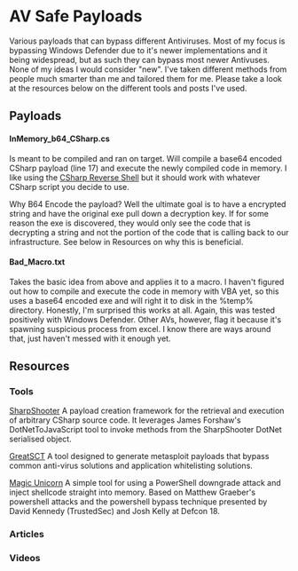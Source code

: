 # AV Safe Payloads

Various payloads that can bypass different Antiviruses. Most of my focus is bypassing Windows Defender due to it's newer implementations and it being widespread, but as such they can bypass most newer Antivuses. None of my ideas I would consider "new". I've taken different methods from people much smarter than me and tailored them for me. Please take a look at the resources below on the different tools and posts I've used.

## Payloads

#### InMemory_b64_CSharp.cs

Is meant to be compiled and ran on target. Will compile a base64 encoded CSharp payload (line 17) and execute the newly compiled code in memory. I like using the [CSharp Reverse Shell](https://gist.github.com/fdiskyou/56b9a4482eecd8e31a1d72b1acb66fac) but it should work with whatever CSharp script you decide to use.

Why B64 Encode the payload? Well the ultimate goal is to have a encrypted string and have the original exe pull down a decryption key. If for some reason the exe is discovered, they would only see the code that is decrypting a string and not the portion of the code that is calling back to our infrastructure. See below in Resources on why this is beneficial.

#### Bad_Macro.txt

Takes the basic idea from above and applies it to a macro. I haven't figured out how to compile and execute the code in memory with VBA yet, so this uses a base64 encoded exe and will right it to disk in the %temp% directory. Honestly, I'm surprised this works at all. Again, this was tested positively with Windows Defender. Other AVs, however, flag it because it's spawning suspicious process from excel. I know there are ways around that, just haven't messed with it enough yet.

## Resources

### Tools
[SharpShooter](https://github.com/mdsecactivebreach/SharpShooter)
A payload creation framework for the retrieval and execution of arbitrary CSharp source code. It leverages James Forshaw's DotNetToJavaScript tool to invoke methods from the SharpShooter DotNet serialised object.

[GreatSCT](https://github.com/GreatSCT/GreatSCT)
A tool designed to generate metasploit payloads that bypass common anti-virus solutions and application whitelisting solutions.

[Magic Unicorn](https://github.com/trustedsec/unicorn)
A simple tool for using a PowerShell downgrade attack and inject shellcode straight into memory. Based on Matthew Graeber's powershell attacks and the powershell bypass technique presented by David Kennedy (TrustedSec) and Josh Kelly at Defcon 18.

### Articles


### Videos
